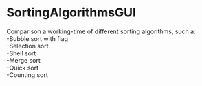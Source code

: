 # SortingAlgorithmsGUI
Comparison a working-time of different sorting algorithms, such a: <br />
-Bubble sort with flag <br />
-Selection sort <br />
-Shell sort <br />
-Merge sort <br />
-Quick sort <br />
-Counting sort <br />
